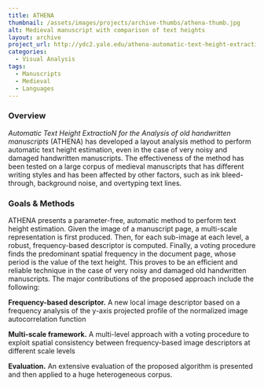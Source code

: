 ```yaml
---
title: ATHENA
thumbnail: /assets/images/projects/archive-thumbs/athena-thumb.jpg
alt: Medieval manuscript with comparison of text heights
layout: archive
project_url: http://ydc2.yale.edu/athena-automatic-text-height-extraction-analysis-old-handwritten-manuscripts
categories:
  - Visual Analysis
tags:
  - Manuscripts
  - Medieval
  - Languages
---
```


### Overview

*Automatic Text Height ExtractioN for the Analysis of old handwritten manuscripts* (ATHENA) has developed a layout analysis method to perform automatic text height estimation, even in the case of very noisy and damaged handwritten manuscripts. The effectiveness of the method has been tested on a large corpus of medieval manuscripts that has different writing styles and has been affected by other factors, such as ink bleed-through, background noise, and overtyping text lines.

### Goals &amp; Methods

ATHENA presents a parameter-free, automatic method to perform text height estimation. Given the image of a manuscript page, a multi-scale representation is first produced. Then, for each sub-image at each level, a robust, frequency-based descriptor is computed. Finally, a voting procedure finds the predominant spatial frequency in the document page, whose period is the value of the text height. This proves to be an efficient and reliable technique in the case of very noisy and damaged old handwritten manuscripts. The major contributions of the proposed approach include the following:

**Frequency-based descriptor.** A new local image descriptor based on a frequency analysis of the y-axis projected profile of the normalized image autocorrelation function

**Multi-scale framework.** A multi-level approach with a voting procedure to exploit spatial consistency between frequency-based image descriptors at different scale levels

**Evaluation.** An extensive evaluation of the proposed algorithm is presented and then applied to a huge heterogeneous corpus.